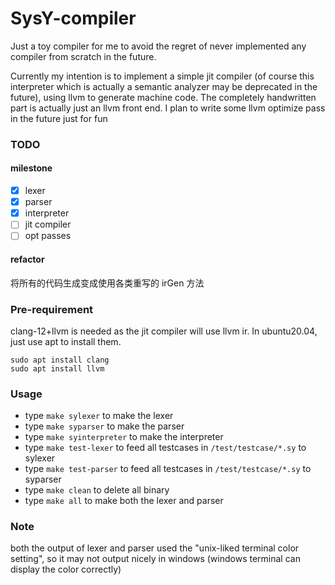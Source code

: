 # SysY-compiler

Just a toy compiler for me to avoid the regret of never implemented any compiler from scratch in the future.

Currently my intention is to implement a simple jit compiler (of course this interpreter which is actually a semantic analyzer may be deprecated in the future), using llvm to generate machine code. The completely handwritten part is actually just an llvm front end. I plan to write some llvm optimize pass in the future just for fun

### TODO

#### milestone

- [x] lexer
- [x] parser
- [x] interpreter
- [ ] jit compiler
- [ ] opt passes

#### refactor

将所有的代码生成变成使用各类重写的 irGen 方法
### Pre-requirement

clang-12+llvm is needed as the jit compiler will use llvm ir. In ubuntu20.04, just use apt to install them.

```
sudo apt install clang
sudo apt install llvm
```

### Usage

- type `make sylexer` to make the lexer
- type `make syparser` to make the parser
- type `make syinterpreter` to make the interpreter
- type `make test-lexer` to feed all testcases in `/test/testcase/*.sy` to sylexer
- type `make test-parser` to feed all testcases in `/test/testcase/*.sy` to syparser
- type `make clean` to delete all binary
- type `make all` to make both the lexer and parser

### Note

both the output of lexer and parser used the "unix-liked terminal color setting", so it may not output nicely in windows (windows terminal can display the color correctly)